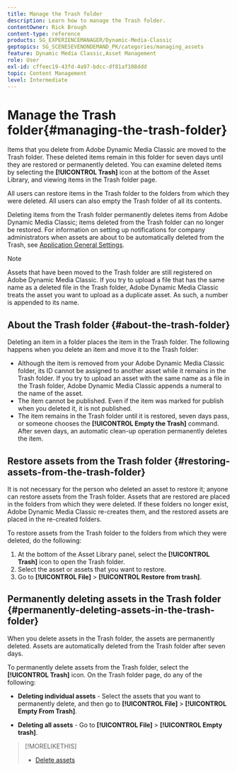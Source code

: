 ```yaml
---
title: Manage the Trash folder
description: Learn how to manage the Trash folder.
contentOwner: Rick Brough
content-type: reference
products: SG_EXPERIENCEMANAGER/Dynamic-Media-Classic
geptopics: SG_SCENESEVENONDEMAND_PK/categories/managing_assets
feature: Dynamic Media Classic,Asset Management
role: User
exl-id: cffeec19-43fd-4a97-bdcc-df81af108ddd
topic: Content Management
level: Intermediate
---
```

# Manage the Trash folder{#managing-the-trash-folder}

Items that you delete from Adobe Dynamic Media Classic are moved to the Trash folder. These deleted items remain in this folder for seven days until they are restored or permanently deleted. You can examine deleted items by selecting the **[!UICONTROL Trash]** icon at the bottom of the Asset Library, and viewing items in the Trash folder page.

All users can restore items in the Trash folder to the folders from which they were deleted. All users can also empty the Trash folder of all its contents.

Deleting items from the Trash folder permanently deletes items from Adobe Dynamic Media Classic; items deleted from the Trash folder can no longer be restored. For information on setting up notifications for company administrators when assets are about to be automatically deleted from the Trash, see [Application General Settings](application-setup.md#general_settings).

>[!NOTE]
>
>Assets that have been moved to the Trash folder are still registered on Adobe Dynamic Media Classic. If you try to upload a file that has the same name as a deleted file in the Trash folder, Adobe Dynamic Media Classic treats the asset you want to upload as a duplicate asset. As such, a number is appended to its name.

## About the Trash folder {#about-the-trash-folder}

Deleting an item in a folder places the item in the Trash folder. The following happens when you delete an item and move it to the Trash folder:

* Although the item is removed from your Adobe Dynamic Media Classic folder, its ID cannot be assigned to another asset while it remains in the Trash folder. If you try to upload an asset with the same name as a file in the Trash folder, Adobe Dynamic Media Classic appends a numeral to the name of the asset. 
* The item cannot be published. Even if the item was marked for publish when you deleted it, it is not published.
* The item remains in the Trash folder until it is restored, seven days pass, or someone chooses the **[!UICONTROL Empty the Trash]** command. After seven days, an automatic clean-up operation permanently deletes the item.

## Restore assets from the Trash folder {#restoring-assets-from-the-trash-folder}

It is not necessary for the person who deleted an asset to restore it; anyone can restore assets from the Trash folder. Assets that are restored are placed in the folders from which they were deleted. If these folders no longer exist, Adobe Dynamic Media Classic re-creates them, and the restored assets are placed in the re-created folders.

To restore assets from the Trash folder to the folders from which they were deleted, do the following:

1. At the bottom of the Asset Library panel, select the **[!UICONTROL Trash]** icon to open the Trash folder.
1. Select the asset or assets that you want to restore.
1. Go to **[!UICONTROL File]** > **[!UICONTROL Restore from trash]**.

## Permanently deleting assets in the Trash folder {#permanently-deleting-assets-in-the-trash-folder}

When you delete assets in the Trash folder, the assets are permanently deleted. Assets are automatically deleted from the Trash folder after seven days.

To permanently delete assets from the Trash folder, select the **[!UICONTROL Trash]** icon. On the Trash folder page, do any of the following:

* **Deleting individual assets** - Select the assets that you want to permanently delete, and then go to **[!UICONTROL File]** > **[!UICONTROL Empty From Trash]**.

* **Deleting all assets** - Go to **[!UICONTROL File]** > **[!UICONTROL Empty trash]**.

>[!MORELIKETHIS]
>
>* [Delete assets](moving-renaming-deleting-assets.md#delete_assets)
